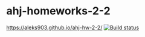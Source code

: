 # ahj-homeworks-2-2
https://aleks903.github.io/ahj-hw-2-2/
[![Build status](https://ci.appveyor.com/api/projects/status/6gpkch2vhu6khxpl?svg=true)](https://ci.appveyor.com/project/aleks903/ahj-hw-2-2)
